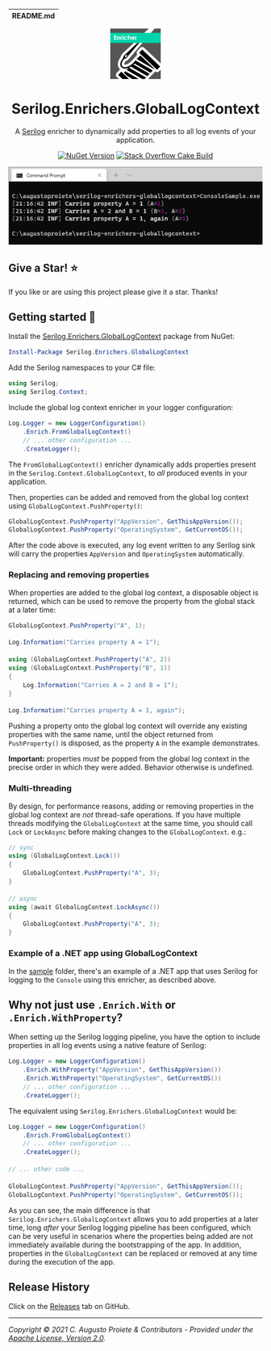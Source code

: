| README.md |
|:---|

<div align="center">

<img src="asset/serilog-enrichers-globallogcontext-nuget.png" alt="Serilog.Enrichers.GlobalLogContext" width="100" />

</div>

<h1 align="center">Serilog.Enrichers.GlobalLogContext</h1>
<div align="center">

A [Serilog](https://serilog.net) enricher to dynamically add properties to all log events of your application.

[![NuGet Version](https://img.shields.io/nuget/v/Serilog.Enrichers.GlobalLogContext.svg?color=blue&style=flat-square)](https://www.nuget.org/packages/Serilog.Enrichers.GlobalLogContext/) [![Stack Overflow Cake Build](https://img.shields.io/badge/stack%20overflow-serilog-orange.svg?style=flat-square)](http://stackoverflow.com/questions/tagged/serilog)

![Seq showing properties from Serilog.Enrichers.GlobalLogContext](asset/serilog-enrichers-globallogcontext-console.png)

</div>

## Give a Star! :star:

If you like or are using this project please give it a star. Thanks!

## Getting started :rocket:

Install the [Serilog.Enrichers.GlobalLogContext](https://www.nuget.org/packages/Serilog.Enrichers.GlobalLogContext/) package from NuGet:

```powershell
Install-Package Serilog.Enrichers.GlobalLogContext
```

Add the Serilog namespaces to your C# file:

```csharp
using Serilog;
using Serilog.Context;
```

Include the global log context enricher in your logger configuration:

```csharp
Log.Logger = new LoggerConfiguration()
    .Enrich.FromGlobalLogContext()
    // ... other configuration ...
    .CreateLogger();
```

The `FromGlobalLogContext()` enricher dynamically adds properties present in the `Serilog.Context.GlobalLogContext`, to _all_ produced events in your application.

Then, properties can be added and removed from the global log context using `GlobalLogContext.PushProperty()`:

```csharp
GlobalLogContext.PushProperty("AppVersion", GetThisAppVersion());
GlobalLogContext.PushProperty("OperatingSystem", GetCurrentOS());
```

After the code above is executed, any log event written to any Serilog sink will carry the properties `AppVersion` and `OperatingSystem` automatically.

### Replacing and removing properties

When properties are added to the global log context, a disposable object is returned, which can be used to remove the property from the global stack at a later time:

```csharp
GlobalLogContext.PushProperty("A", 1);

Log.Information("Carries property A = 1");

using (GlobalLogContext.PushProperty("A", 2))
using (GlobalLogContext.PushProperty("B", 1))
{
    Log.Information("Carries A = 2 and B = 1");
}

Log.Information("Carries property A = 1, again");
```

Pushing a property onto the global log context will override any existing properties with the same name, until the object returned from `PushProperty()` is disposed, as the property `A` in the example demonstrates.

**Important:** properties _must_ be popped from the global log context in the precise order in which they were added. Behavior otherwise is undefined.

### Multi-threading

By design, for performance reasons, adding or removing properties in the global log context are *not* thread-safe operations. If you have multiple threads modifying the `GlobalLogContext` at the same time, you should call `Lock` or `LockAsync` before making changes to the `GlobalLogContext`. e.g.:

```csharp
// sync
using (GlobalLogContext.Lock())
{
    GlobalLogContext.PushProperty("A", 3);
}

// async
using (await GlobalLogContext.LockAsync())
{
    GlobalLogContext.PushProperty("A", 3);
}
```

### Example of a .NET app using GlobalLogContext

In the [sample](sample/) folder, there's an example of a .NET app that uses Serilog for logging to the `Console` using this enricher, as described above.

## Why not just use `.Enrich.With` or `.Enrich.WithProperty`?

When setting up the Serilog logging pipeline, you have the option to include properties in all log events using a native feature of Serilog:

```csharp
Log.Logger = new LoggerConfiguration()
    .Enrich.WithProperty("AppVersion", GetThisAppVersion())
    .Enrich.WithProperty("OperatingSystem", GetCurrentOS())
    // ... other configuration ...
    .CreateLogger();
```

The equivalent using `Serilog.Enrichers.GlobalLogContext` would be:

```csharp
Log.Logger = new LoggerConfiguration()
    .Enrich.FromGlobalLogContext()
    // ... other configuration ...
    .CreateLogger();

// ... other code ...

GlobalLogContext.PushProperty("AppVersion", GetThisAppVersion());
GlobalLogContext.PushProperty("OperatingSystem", GetCurrentOS());
```

As you can see, the main difference is that `Serilog.Enrichers.GlobalLogContext` allows you to add properties at a later time, long _after_ your Serilog logging pipeline has been configured, which can be very useful in scenarios where the properties being added are not immediately available during the bootstrapping of the app. In addition, properties in the `GlobalLogContext` can be replaced or removed at any time during the execution of the app.

## Release History

Click on the [Releases](https://github.com/serilog-contrib/serilog-enrichers-globallogcontext/releases) tab on GitHub.

---

_Copyright &copy; 2021 C. Augusto Proiete & Contributors - Provided under the [Apache License, Version 2.0](LICENSE)._
